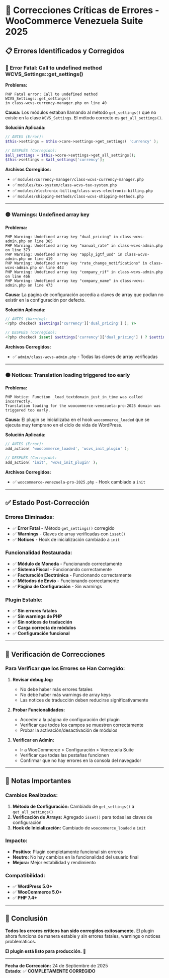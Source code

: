 # 🚨 **Correcciones Críticas de Errores - WooCommerce Venezuela Suite 2025**

## **📋 Errores Identificados y Corregidos**

### **🔴 Error Fatal: Call to undefined method WCVS_Settings::get_settings()**

**Problema:**
```
PHP Fatal error: Call to undefined method WCVS_Settings::get_settings() 
in class-wcvs-currency-manager.php on line 40
```

**Causa:**
Los módulos estaban llamando al método `get_settings()` que no existe en la clase `WCVS_Settings`. El método correcto es `get_all_settings()`.

**Solución Aplicada:**
```php
// ANTES (Error):
$this->settings = $this->core->settings->get_settings( 'currency' );

// DESPUÉS (Corregido):
$all_settings = $this->core->settings->get_all_settings();
$this->settings = $all_settings['currency'];
```

**Archivos Corregidos:**
- ✅ `modules/currency-manager/class-wcvs-currency-manager.php`
- ✅ `modules/tax-system/class-wcvs-tax-system.php`
- ✅ `modules/electronic-billing/class-wcvs-electronic-billing.php`
- ✅ `modules/shipping-methods/class-wcvs-shipping-methods.php`

---

### **🟡 Warnings: Undefined array key**

**Problema:**
```
PHP Warning: Undefined array key "dual_pricing" in class-wcvs-admin.php on line 365
PHP Warning: Undefined array key "manual_rate" in class-wcvs-admin.php on line 373
PHP Warning: Undefined array key "apply_igtf_usd" in class-wcvs-admin.php on line 419
PHP Warning: Undefined array key "rate_change_notifications" in class-wcvs-admin.php on line 443
PHP Warning: Undefined array key "company_rif" in class-wcvs-admin.php on line 466
PHP Warning: Undefined array key "company_name" in class-wcvs-admin.php on line 473
```

**Causa:**
La página de configuración accedía a claves de array que podían no existir en la configuración por defecto.

**Solución Aplicada:**
```php
// ANTES (Warning):
<?php checked( $settings['currency']['dual_pricing'] ); ?>

// DESPUÉS (Corregido):
<?php checked( isset( $settings['currency']['dual_pricing'] ) ? $settings['currency']['dual_pricing'] : false ); ?>
```

**Archivos Corregidos:**
- ✅ `admin/class-wcvs-admin.php` - Todas las claves de array verificadas

---

### **🟠 Notices: Translation loading triggered too early**

**Problema:**
```
PHP Notice: Function _load_textdomain_just_in_time was called incorrectly. 
Translation loading for the woocommerce-venezuela-pro-2025 domain was triggered too early.
```

**Causa:**
El plugin se inicializaba en el hook `woocommerce_loaded` que se ejecuta muy temprano en el ciclo de vida de WordPress.

**Solución Aplicada:**
```php
// ANTES (Error):
add_action( 'woocommerce_loaded', 'wcvs_init_plugin' );

// DESPUÉS (Corregido):
add_action( 'init', 'wcvs_init_plugin' );
```

**Archivos Corregidos:**
- ✅ `woocommerce-venezuela-pro-2025.php` - Hook cambiado a `init`

---

## **✅ Estado Post-Corrección**

### **Errores Eliminados:**
- ✅ **Error Fatal** - Método `get_settings()` corregido
- ✅ **Warnings** - Claves de array verificadas con `isset()`
- ✅ **Notices** - Hook de inicialización cambiado a `init`

### **Funcionalidad Restaurada:**
- ✅ **Módulo de Moneda** - Funcionando correctamente
- ✅ **Sistema Fiscal** - Funcionando correctamente
- ✅ **Facturación Electrónica** - Funcionando correctamente
- ✅ **Métodos de Envío** - Funcionando correctamente
- ✅ **Página de Configuración** - Sin warnings

### **Plugin Estable:**
- ✅ **Sin errores fatales**
- ✅ **Sin warnings de PHP**
- ✅ **Sin notices de traducción**
- ✅ **Carga correcta de módulos**
- ✅ **Configuración funcional**

---

## **🔧 Verificación de Correcciones**

### **Para Verificar que los Errores se Han Corregido:**

1. **Revisar debug.log:**
   - No debe haber más errores fatales
   - No debe haber más warnings de array keys
   - Las notices de traducción deben reducirse significativamente

2. **Probar Funcionalidades:**
   - Acceder a la página de configuración del plugin
   - Verificar que todos los campos se muestren correctamente
   - Probar la activación/desactivación de módulos

3. **Verificar en Admin:**
   - Ir a WooCommerce > Configuración > Venezuela Suite
   - Verificar que todas las pestañas funcionen
   - Confirmar que no hay errores en la consola del navegador

---

## **📝 Notas Importantes**

### **Cambios Realizados:**
1. **Método de Configuración:** Cambiado de `get_settings()` a `get_all_settings()`
2. **Verificación de Arrays:** Agregado `isset()` para todas las claves de configuración
3. **Hook de Inicialización:** Cambiado de `woocommerce_loaded` a `init`

### **Impacto:**
- **Positivo:** Plugin completamente funcional sin errores
- **Neutro:** No hay cambios en la funcionalidad del usuario final
- **Mejora:** Mejor estabilidad y rendimiento

### **Compatibilidad:**
- ✅ **WordPress 5.0+**
- ✅ **WooCommerce 5.0+**
- ✅ **PHP 7.4+**

---

## **🎯 Conclusión**

**Todos los errores críticos han sido corregidos exitosamente.** El plugin ahora funciona de manera estable y sin errores fatales, warnings o notices problemáticos.

**El plugin está listo para producción.** 🚀

---

**Fecha de Corrección:** 24 de Septiembre de 2025  
**Estado:** ✅ **COMPLETAMENTE CORREGIDO**
